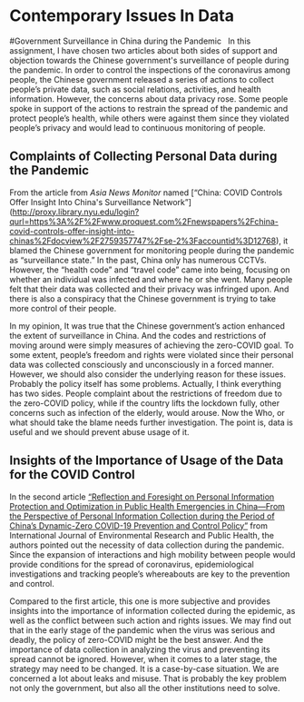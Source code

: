 # Contemporary Issues In Data

#Government Surveillance in China during the Pandemic  
In this assignment, I have chosen two articles about both sides of support and objection towards the Chinese government's surveillance of people during the pandemic. In order to control the inspections of the coronavirus among people, the Chinese government released a series of actions to collect people’s private data, such as social relations, activities, and health information. However, the concerns about data privacy rose. Some people spoke in support of the actions to restrain the spread of the pandemic and protect people’s health, while others were against them since they violated people’s privacy and would lead to continuous monitoring of people. 

## Complaints of Collecting Personal Data during the Pandemic
From the article from _Asia News Monitor_ named [“China: COVID Controls Offer Insight Into China's Surveillance Network”] (http://proxy.library.nyu.edu/login?qurl=https%3A%2F%2Fwww.proquest.com%2Fnewspapers%2Fchina-covid-controls-offer-insight-into-chinas%2Fdocview%2F2759357747%2Fse-2%3Faccountid%3D12768), it blamed the Chinese government for monitoring people during the pandemic as “surveillance state.” In the past, China only has numerous CCTVs. However, the “health code” and “travel code” came into being, focusing on whether an individual was infected and where he or she went. Many people felt that their data was collected and their privacy was infringed upon. And there is also a conspiracy that the Chinese government is trying to take more control of their people. 

In my opinion, It was true that the Chinese government’s action enhanced the extent of surveillance in China. And the codes and restrictions of moving around were simply measures of achieving the zero-COVID goal. To some extent, people’s freedom and rights were violated since their personal data was collected consciously and unconsciously in a forced manner. However, we should also consider the underlying reason for these issues. Probably the policy itself has some problems. Actually, I think everything has two sides. People complaint about the restrictions of freedom due to the zero-COVID policy, while if the country lifts the lockdown fully, other concerns such as infection of the elderly, would arouse. Now the Who, or what should take the blame needs further investigation. The point is, data is useful and we should prevent abuse usage of it. 

## Insights of the Importance of Usage of the Data for the COVID Control
In the second article [“Reflection and Foresight on Personal Information Protection and Optimization in Public Health Emergencies in China—From the Perspective of Personal Information Collection during the Period of China’s Dynamic-Zero COVID-19 Prevention and Control Policy”](http://proxy.library.nyu.edu/login?qurl=https%3A%2F%2Fwww.proquest.com%2Fscholarly-journals%2Freflection-foresight-on-personal-information%2Fdocview%2F2767227997%2Fse-2) from International Journal of Environmental Research and Public Health, the authors pointed out the necessity of data collection during the pandemic. Since the expansion of interactions and high mobility between people would provide conditions for the spread of coronavirus, epidemiological investigations and tracking people’s whereabouts are key to the prevention and control. 

Compared to the first article, this one is more subjective and provides insights into the importance of information collected during the epidemic, as well as the conflict between such action and rights issues. We may find out that in the early stage of the pandemic when the virus was serious and deadly, the policy of zero-COVID might be the best answer. And the importance of data collection in analyzing the virus and preventing its spread cannot be ignored. However, when it comes to a later stage, the strategy may need to be changed. It is a case-by-case situation. We are concerned a lot about leaks and misuse. That is probably the key problem not only the government, but also all the other institutions need to solve. 

